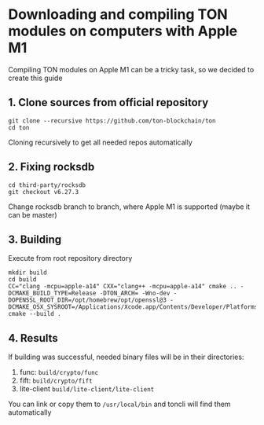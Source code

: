 # Downloading and compiling TON modules on computers with Apple M1
Compiling TON modules on Apple M1 can be a tricky task, so we decided to create this guide
## 1. Clone sources from official repository
```
git clone --recursive https://github.com/ton-blockchain/ton
cd ton
```
Cloning recursively to get all needed repos automatically

## 2. Fixing rocksdb
```
cd third-party/rocksdb
git checkout v6.27.3
```
Change rocksdb branch to branch, where Apple M1 is supported (maybe it can be master)

## 3. Building
Execute from root repository directory
```
mkdir build
cd build
CC="clang -mcpu=apple-a14" CXX="clang++ -mcpu=apple-a14" cmake .. -DCMAKE_BUILD_TYPE=Release -DTON_ARCH= -Wno-dev -DOPENSSL_ROOT_DIR=/opt/homebrew/opt/openssl@3 -DCMAKE_OSX_SYSROOT=/Applications/Xcode.app/Contents/Developer/Platforms/MacOSX.platform/Developer/SDKs/MacOSX12.1.sdk/
cmake --build .
```
## 4. Results
If building was successful, needed binary files will be in their directories:
1. func: `build/crypto/func`
2. fift: `build/crypto/fift`
3. lite-client `build/lite-client/lite-client`

You can link or copy them to `/usr/local/bin` and toncli will find them automatically